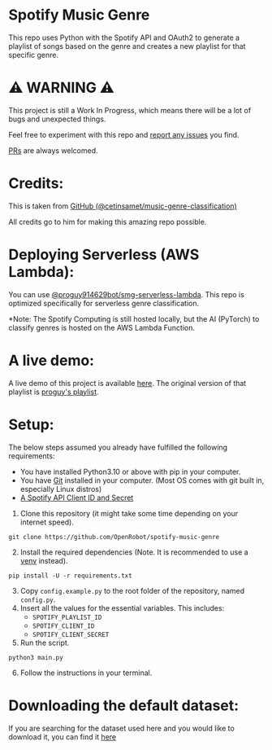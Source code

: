 # Spotify Music Genre
This repo uses Python with the Spotify API and OAuth2 to generate a playlist of songs based on the genre and creates a new playlist for that specific genre.

# ⚠️ WARNING ⚠️
This project is still a Work In Progress, which means there will be a lot of bugs and unexpected things.

Feel free to experiment with this repo and [report any issues](https://github.com/YodaBotOS/spotify-genre-sorter/issues) you find.

[PRs](https://github.com/YodaBotOS/spotify-genre-sorter/pulls) are always welcomed.

# Credits:
This is taken from [GitHub (@cetinsamet/music-genre-classification)](https://github.com/cetinsamet/music-genre-classification)

All credits go to him for making this amazing repo possible.

# Deploying Serverless (AWS Lambda):
You can use [@proguy914629bot/smg-serverless-lambda](https://github.com/proguy914629bot/smg-serverless-lambda). This repo is optimized specifically for serverless genre classification.

*Note: The Spotify Computing is still hosted locally, but the AI (PyTorch) to classify genres is hosted on the AWS Lambda Function.

# A live demo:
A live demo of this project is available [here](https://playlist.proguy914629.link/grouped). The original version of that playlist is [proguy's playlist](https://playlist.proguy914629.link/all).

# Setup:
The below steps assumed you already have fulfilled the following requirements:
- You have installed Python3.10 or above with pip in your computer. 
- You have [Git](https://git-scm.com/) installed in your computer. (Most OS comes with git built in, especially Linux distros)
- [A Spotify API Client ID and Secret](https://developer.spotify.com)

1. Clone this repository (it might take some time depending on your internet speed).
```shell
git clone https://github.com/OpenRobot/spotify-music-genre
```
2. Install the required dependencies (Note. It is recommended to use a [venv](https://docs.python.org/3/library/venv.html) instead).
```shell
pip install -U -r requirements.txt
```
3. Copy `config.example.py` to the root folder of the repository, named `config.py`.
4. Insert all the values for the essential variables. This includes:
    - `SPOTIFY_PLAYLIST_ID`
    - `SPOTIFY_CLIENT_ID`
    - `SPOTIFY_CLIENT_SECRET`
5. Run the script.
```shell
python3 main.py
```
6. Follow the instructions in your terminal.

# Downloading the default dataset:
If you are searching for the dataset used here and you would like to download it, you can find it [here](https://cdn.openrobot.xyz/gtzan-genre-collection.zip)

